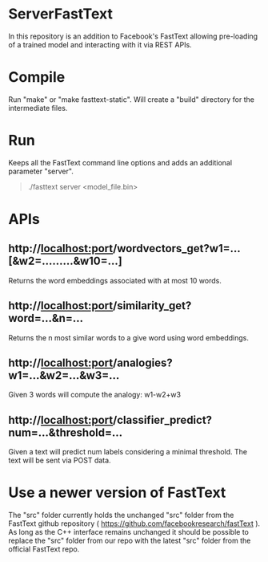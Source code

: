 # ServerFastText

In this repository is an addition to Facebook's FastText allowing pre-loading of a trained model and interacting with it via REST APIs.

# Compile

Run "make" or "make fasttext-static". Will create a "build" directory for the intermediate files.

# Run

Keeps all the FastText command line options and adds an additional parameter "server".

> ./fasttext server <model_file.bin> <port>

# APIs

## http://<localhost:port>/wordvectors_get?w1=...[&w2=.........&w10=...]

Returns the word embeddings associated with at most 10 words.

## http://<localhost:port>/similarity_get?word=...&n=...

Returns the n most similar words to a give word using word embeddings.

## http://<localhost:port>/analogies?w1=...&w2=...&w3=...

Given 3 words will compute the analogy: w1-w2+w3

## http://<localhost:port>/classifier_predict?num=...&threshold=...

Given a text will predict num labels considering a minimal threshold. The text will be sent via POST data.

# Use a newer version of FastText

The "src" folder currently holds the unchanged "src" folder from the FastText github repository ( https://github.com/facebookresearch/fastText ). As long as the C++ interface remains unchanged it should be possible to replace the "src" folder from our repo with the latest "src" folder from the official FastText repo. 
